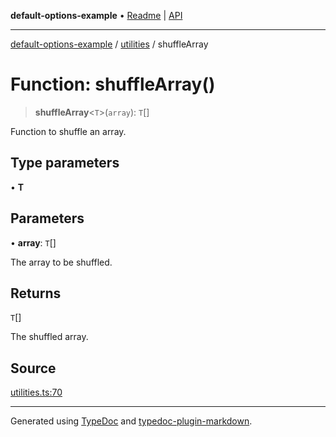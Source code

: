 **default-options-example** • [Readme](../../README.md) \| [API](../../modules.md)

***

[default-options-example](../../README.md) / [utilities](../README.md) / shuffleArray

# Function: shuffleArray()

> **shuffleArray**\<`T`\>(`array`): `T`[]

Function to shuffle an array.

## Type parameters

• **T**

## Parameters

• **array**: `T`[]

The array to be shuffled.

## Returns

`T`[]

The shuffled array.

## Source

[utilities.ts:70](https://github.com/tgreyuk/typedoc-plugin-markdown-examples/blob/6bbf2a3/examples/01-typedoc-plugin-markdown/src/utilities.ts#L70)

***

Generated using [TypeDoc](https://typedoc.org) and [typedoc-plugin-markdown](https://typedoc-plugin-markdown.org).

